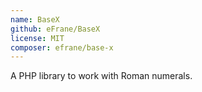 ```yaml
---
name: BaseX
github: eFrane/BaseX
license: MIT
composer: efrane/base-x
---
```


A PHP library to work with Roman numerals.
